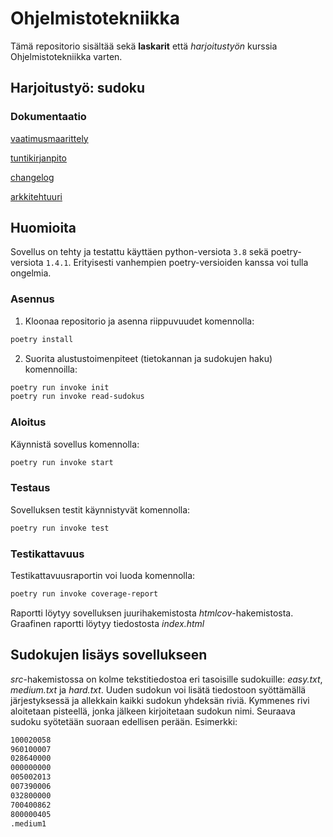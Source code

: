 # Ohjelmistotekniikka

Tämä repositorio sisältää sekä **laskarit** että *harjoitustyön* kurssia Ohjelmistotekniikka varten.

## Harjoitustyö: sudoku
### Dokumentaatio
[vaatimusmaarittely](https://github.com/jnnhan/ot-sudoku/blob/main/dokumentaatio/vaatimusmaarittely.md)

[tuntikirjanpito](https://github.com/jnnhan/ot-sudoku/blob/main/dokumentaatio/tuntikirjanpito.md)

[changelog](https://github.com/jnnhan/ot-sudoku/blob/main/dokumentaatio/changelog.md)

[arkkitehtuuri](https://github.com/jnnhan/ot-sudoku/blob/main/dokumentaatio/arkkitehtuuri.md)


## Huomioita
Sovellus on tehty ja testattu käyttäen python-versiota `3.8` sekä poetry-versiota `1.4.1`. Erityisesti vanhempien poetry-versioiden kanssa voi tulla ongelmia.
 
### Asennus
1. Kloonaa repositorio ja asenna riippuvuudet komennolla:

```bash
poetry install
```

2. Suorita alustustoimenpiteet (tietokannan ja sudokujen haku) komennoilla:

```bash
poetry run invoke init
poetry run invoke read-sudokus
```

### Aloitus
Käynnistä sovellus komennolla:

```bash
poetry run invoke start
```

### Testaus

Sovelluksen testit käynnistyvät komennolla:

```bash
poetry run invoke test
```

### Testikattavuus

Testikattavuusraportin voi luoda komennolla:

```bash
poetry run invoke coverage-report
```

Raportti löytyy sovelluksen juurihakemistosta *htmlcov*-hakemistosta. Graafinen raportti löytyy tiedostosta *index.html*



## Sudokujen lisäys sovellukseen
_src_-hakemistossa on kolme tekstitiedostoa eri tasoisille sudokuille: _easy.txt_, _medium.txt_ ja _hard.txt_. Uuden sudokun voi lisätä tiedostoon syöttämällä järjestyksessä ja allekkain kaikki sudokun yhdeksän riviä. Kymmenes rivi aloitetaan pisteellä, jonka jälkeen kirjoitetaan sudokun nimi. Seuraava sudoku syötetään suoraan edellisen perään.
Esimerkki:

```bash
100020058
960100007
028640000
000000000
005002013
007390006
032800000
700400862
800000405
.medium1
